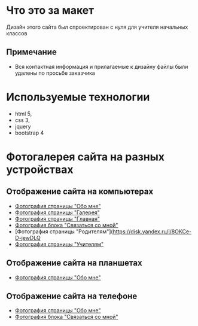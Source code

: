 # Что это за макет
Дизайн этого сайта был спроектирован с нуля для учителя начальных классов
## Примечание
* Вся контактная информация и прилагаемые к дизайну файлы были удалены по просьбе заказчика

# Используемые технологии
* html 5,
* css 3,
* jquery
* bootstrap 4

# Фотогалерея сайта на разных устройствах
## Отображение сайта на компьютерах
* [Фотография страницы "Обо мне"](https://disk.yandex.ru/i/d5MHMl_IwHsHfQ)
* [Фотография страницы "Галерея"](https://disk.yandex.ru/i/-YvxfHpLY2KdzQ)
* [Фотография страницы "Главная"](https://disk.yandex.ru/i/UUuS-gWr5e8x-w)
* [Фотография блока "Связаться со мной"](https://disk.yandex.ru/i/t_Mns6PMhBLdtQ)
* [Фотография страницы "Родителям"](https://disk.yandex.ru/i/8OKCe-D-jewDLQ
* [Фотография страницы "Учителям"](https://disk.yandex.ru/i/gl2KpUM0antlTQ)
## Отображение сайта на планшетах
* [Фотография страницы "Обо мне"](https://disk.yandex.ru/i/Oqx4Y6LGsEVOQQ)
## Отображение сайта на телефоне
* [Фотография страницы "Обо мне"](https://disk.yandex.ru/i/7jaZZtrw6fw9lw)
* [Фотография блока "Связаться со мной"](https://disk.yandex.ru/i/RMjPphaSpuWjUA)

